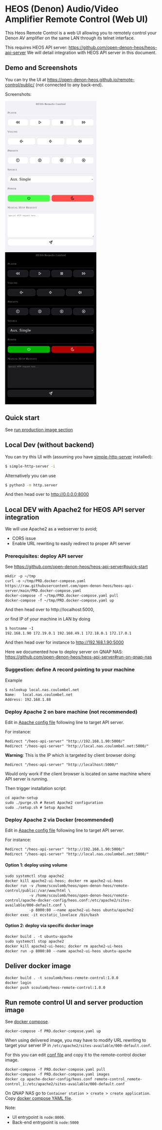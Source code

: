 # HEOS (Denon) Audio/Video Amplifier Remote Control (Web UI)

This Heos Remote Control is a web UI allowing you to remotely
control your Denon AV amplifier on the same LAN through its telnet
interface.

This requires HEOS API server: https://github.com/open-denon-heos/heos-api-server
We will detail integration with HEOS API server in this document.

## Demo and Screenshots

You can try the UI at https://open-denon-heos.github.io/remote-control/public/ (not
connected to any back-end).

Screenshots:

<img src="./screenshots/light_theme.png" alt="Screenshot of the light theme" title="Light Theme" width="300"/>

<img src="./screenshots/dark_theme.png" alt="Screenshot of the dark theme" title="Dark Theme" width="300"/>

## Quick start

See [run production image section](#run-remote-control-ui-and-server-production-image)

## Local Dev (without backend)

You can try this UI with (assuming you have [simple-http-server](https://github.com/TheWaWaR/simple-http-server) installed):

```sh
$ simple-http-server -i
```
Alternatively you can use

```sh
$ python3 -m http.server
```

And then head over to http://0.0.0.0:8000


##  Local DEV with Apache2 for HEOS API server integration

We will use Apache2 as a webserver to avoid;
- CORS issue
- Enable URL rewriting to easily redirect to proper API server


### Prerequisites: deploy API server

See https://github.com/open-denon-heos/heos-api-server#quick-start

```shell
mkdir -p ~/tmp
curl -o ~/tmp/PRD.docker-compose.yaml https://raw.githubusercontent.com/open-denon-heos/heos-api-server/main/PRD.docker-compose.yaml 
docker-compose -f ~/tmp/PRD.docker-compose.yaml pull 
docker-compose -f ~/tmp/PRD.docker-compose.yaml up
```

And then head over to http://localhost:5000, 

or find IP of your machine in LAN by doing

```shell
$ hostname -I
192.168.1.90 172.19.0.1 192.168.49.1 172.18.0.1 172.17.0.1 
```

And then head over for instance to http://192.168.1.90:5000

Here we documented how to deploy server on QNAP NAS: https://github.com/open-denon-heos/heos-api-server#run-on-qnap-nas

### Suggestion: define A record pointing to your machine

Example

````shell
$ nslookup local.nas.coulombel.net
Name:   local.nas.coulombel.net
Address: 192.168.1.88
````

### Deploy Apache 2 on bare machine (not recommended)

Edit in [Apache config file](./apache-setup/heos.conf) following line to target API server.

For instance:

```shell
Redirect "/heos-api-server" "http://192.168.1.90:5000/"
Redirect "/heos-api-server" "http://local.nas.coulombel.net:5000/"
```

**Warning**: This is the IP which is targeted by client browser doing:

```shell
Redirect "/heos-api-server" "http://localhost:5000/"
```

Would only work if the client browser is located on same machine where API server is running.

Then trigger installation script:

```shell
cd apache-setup
sudo ./purge.sh # Reset Apache2 configuration
sudo ./setup.sh # Setup Apache2
```

<!-- To ease Apache setup we could do sudo cp -R public /var/www/html/heos. --> 

<!-- About URL rewriting AND CORS issue
URL rewritting avoids CORS issue. However Apache is smarter than Python server as it does not block LAN private IP 192.168.1.x
For example to target the NAS :
const response = await fetch('http://192.168.1.88:5000/browse/play_previous', options); -> No CORS issue
const response = await fetch('http://local.nas.coulombel.net:5000/browse/play_previous', options); -> CORS issue
And machine:
const response = await fetch('http://192.168.1.90:5000/browse/play_previous', options); -> No CORS issue

So we could sed in JS file /heos-api-server by server URL.

Note rewriting and local IP will allow the request to leave browser but to decode response browser needs server to send CORS header
https://dev.to/matheusguimaraes/fast-way-to-enable-cors-in-flask-servers-42p0
https://stackoverflow.com/questions/25860304/how-do-i-set-response-headers-in-flask

Alternative to Apache is to use python server (sed in JS file /heos-api-server by server URL) and use Chrome extension for CORS issue:
https://chrome.google.com/webstore/detail/allow-cors-access-control/lhobafahddgcelffkeicbaginigeejlf


--> 

### Deploy Apache 2 via Docker (recommended)


Edit in [Apache config file](./apache-docker-config/heos.conf) following line to target API server.

For instance:

```shell
Redirect "/heos-api-server" "http://192.168.1.90:5000/"
Redirect "/heos-api-server" "http://local.nas.coulombel.net:5000/"
```

#### Option 1: deploy using volume

```shell
sudo systemctl stop apache2 
docker kill apache2-ui-heos; docker rm apache2-ui-heos
docker run -v /home/scoulomb/heos/open-denon-heos/remote-control/public:/var/www/html \
           -v /home/scoulomb/heos/open-denon-heos/remote-control/apache-docker-config/heos.conf:/etc/apache2/sites-available/000-default.conf \
           -p 8000:80 --name apache2-ui-heos ubuntu/apache2 
docker exec -it ecstatic_lovelace /bin/bash
```

#### Option 2: deploy via specific docker image

````shell
docker build . -t ubuntu-apache
sudo systemctl stop apache2 
docker kill apache2-ui-heos; docker rm apache2-ui-heos
docker run -p 8000:80 --name apache2-ui-heos ubuntu-apache 
````


## Deliver docker image 

````shell
docker build . -t scoulomb/heos-remote-control:1.0.0
docker login
docker push scoulomb/heos-remote-control:1.0.0
````

## Run remote control UI and server production image

See [docker compose](./PRD.docker-compose.yaml).

````shell
docker-compose -f PRD.docker-compose.yaml up
````

When using delivered image, you may have to modify URL rewriting to target your server IP in
`/etc/apache2/sites-available/000-default.conf`.

For this you can edit [conf file](./apache-docker-config/heos.conf) and copy it to the remote-control docker image.

```shell
docker-compose -f PRD.docker-compose.yaml pull
docker-compose -f PRD.docker-compose.yaml images
docker cp apache-docker-config/heos.conf remote-control_remote-control_1:/etc/apache2/sites-available/000-default.conf 
```

On QNAP NAS go to `Container station > create > create application`.
Copy [docker compose YAML file](PRD.docker-compose.yaml).

Note:
- UI entrypoint is `node:8000`.
- Back-end entrypoint is `node:5000`

<!-- all above tested and worked properly -->